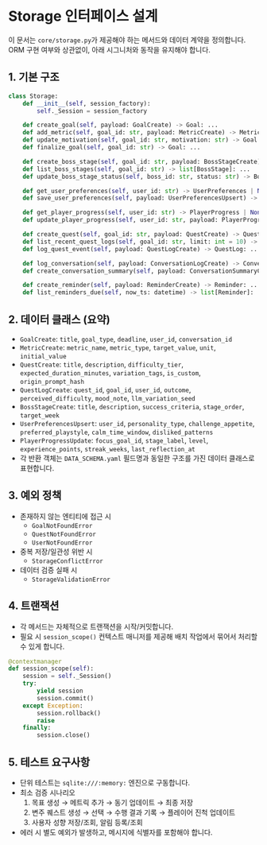 # Storage 인터페이스 설계

이 문서는 `core/storage.py`가 제공해야 하는 메서드와 데이터 계약을 정의합니다. ORM 구현 여부와 상관없이, 아래 시그니처와 동작을 유지해야 합니다.

## 1. 기본 구조
```python
class Storage:
    def __init__(self, session_factory):
        self._Session = session_factory

    def create_goal(self, payload: GoalCreate) -> Goal: ...
    def add_metric(self, goal_id: str, payload: MetricCreate) -> Metric: ...
    def update_motivation(self, goal_id: str, motivation: str) -> Goal: ...
    def finalize_goal(self, goal_id: str) -> Goal: ...

    def create_boss_stage(self, goal_id: str, payload: BossStageCreate) -> BossStage: ...
    def list_boss_stages(self, goal_id: str) -> list[BossStage]: ...
    def update_boss_stage_status(self, boss_id: str, status: str) -> BossStage: ...

    def get_user_preferences(self, user_id: str) -> UserPreferences | None: ...
    def save_user_preferences(self, payload: UserPreferencesUpsert) -> UserPreferences: ...

    def get_player_progress(self, user_id: str) -> PlayerProgress | None: ...
    def update_player_progress(self, user_id: str, payload: PlayerProgressUpdate) -> PlayerProgress: ...

    def create_quest(self, goal_id: str, payload: QuestCreate) -> Quest: ...
    def list_recent_quest_logs(self, goal_id: str, limit: int = 10) -> list[QuestLog]: ...
    def log_quest_event(self, payload: QuestLogCreate) -> QuestLog: ...

    def log_conversation(self, payload: ConversationLogCreate) -> ConversationLog: ...
    def create_conversation_summary(self, payload: ConversationSummaryCreate) -> ConversationSummary: ...

    def create_reminder(self, payload: ReminderCreate) -> Reminder: ...
    def list_reminders_due(self, now_ts: datetime) -> list[Reminder]: ...
```

## 2. 데이터 클래스 (요약)
- `GoalCreate`: `title`, `goal_type`, `deadline`, `user_id`, `conversation_id`
- `MetricCreate`: `metric_name`, `metric_type`, `target_value`, `unit`, `initial_value`
- `QuestCreate`: `title`, `description`, `difficulty_tier`, `expected_duration_minutes`, `variation_tags`, `is_custom`, `origin_prompt_hash`
- `QuestLogCreate`: `quest_id`, `goal_id`, `user_id`, `outcome`, `perceived_difficulty`, `mood_note`, `llm_variation_seed`
- `BossStageCreate`: `title`, `description`, `success_criteria`, `stage_order`, `target_week`
- `UserPreferencesUpsert`: `user_id`, `personality_type`, `challenge_appetite`, `preferred_playstyle`, `calm_time_window`, `disliked_patterns`
- `PlayerProgressUpdate`: `focus_goal_id`, `stage_label`, `level`, `experience_points`, `streak_weeks`, `last_reflection_at`
- 각 반환 객체는 `DATA_SCHEMA.yaml` 필드명과 동일한 구조를 가진 데이터 클래스로 표현합니다.

## 3. 예외 정책
- 존재하지 않는 엔티티에 접근 시
  - `GoalNotFoundError`
  - `QuestNotFoundError`
  - `UserNotFoundError`
- 중복 저장/일관성 위반 시
  - `StorageConflictError`
- 데이터 검증 실패 시
  - `StorageValidationError`

## 4. 트랜잭션
- 각 메서드는 자체적으로 트랜잭션을 시작/커밋합니다.
- 필요 시 `session_scope()` 컨텍스트 매니저를 제공해 배치 작업에서 묶어서 처리할 수 있게 합니다.

```python
@contextmanager
def session_scope(self):
    session = self._Session()
    try:
        yield session
        session.commit()
    except Exception:
        session.rollback()
        raise
    finally:
        session.close()
```

## 5. 테스트 요구사항
- 단위 테스트는 `sqlite:///:memory:` 엔진으로 구동합니다.
- 최소 검증 시나리오
  1. 목표 생성 → 메트릭 추가 → 동기 업데이트 → 최종 저장
  2. 변주 퀘스트 생성 → 선택 → 수행 결과 기록 → 플레이어 진척 업데이트
  3. 사용자 성향 저장/조회, 알림 등록/조회
- 에러 시 별도 예외가 발생하고, 메시지에 식별자를 포함해야 합니다.
